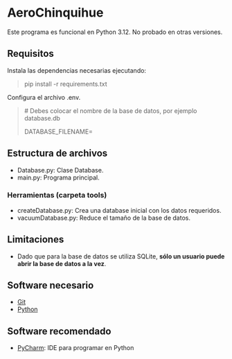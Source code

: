# AeroChinquihue
Este programa es funcional en Python 3.12. No probado en otras versiones.

## Requisitos

Instala las dependencias necesarias ejecutando:
> pip install -r requirements.txt

Configura el archivo .env.
> \# Debes colocar el nombre de la base de datos, por ejemplo database.db
>
> DATABASE_FILENAME=

## Estructura de archivos

* Database.py: Clase Database.
* main.py: Programa principal.

### Herramientas (carpeta tools)

* createDatabase.py: Crea una database inicial con los datos requeridos.
* vacuumDatabase.py: Reduce el tamaño de la base de datos.

## Limitaciones

* Dado que para la base de datos se utiliza SQLite, **sólo un usuario puede abrir la base de datos a la vez**.

## Software necesario

* [Git](https://git-scm.com/)
* [Python](https://www.python.org/)

## Software recomendado

* [PyCharm](https://www.jetbrains.com/pycharm/): IDE para programar en Python

